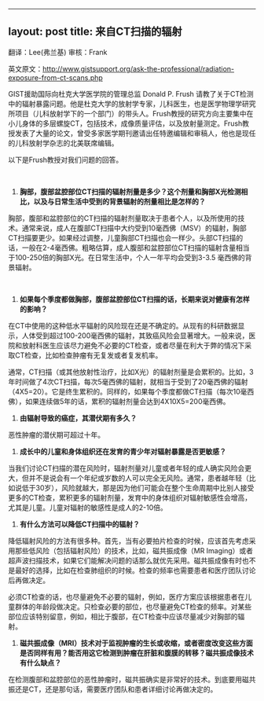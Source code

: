 
---
layout: post
title: 来自CT扫描的辐射
---

翻译：Lee(弗兰基) 审核：Frank

英文原文：http://www.gistsupport.org/ask-the-professional/radiation-exposure-from-ct-scans.php

GIST援助国际向杜克大学医学院的管理总监 Donald P. Frush 请教了关于CT检测中的辐射暴露问题。他是杜克大学的放射学专家，儿科医生，也是医学物理学研究所项目（儿科放射学下的一个部门）的带头人。Frush教授的研究方向主要集中在小儿身体的多层螺旋CT，包括技术，成像质量评估，以及放射量测定。Frush教授发表了大量的论文，曾受多家医学期刊邀请出任特邀编辑和审稿人，他也是现任的儿科放射学杂志的北美联席编辑。

以下是Frush教授对我们问题的回答。

&nbsp;

1. **胸部，腹部盆腔部位****CT****扫描的辐射剂量是多少？这个剂量和胸部****X****光检测相比，以及与日常生活中受到的背景辐射的剂量相比是怎样的？**

胸部，腹部和盆腔部位的CT扫描的辐射剂量取决于患者个人，以及所使用的技术。通常来说，成人在腹部CT扫描中大约受到10毫西佛（MSV）的辐射，胸部CT扫描要更少。如果经过调整，儿童胸部CT扫描也会一样少。头部CT扫描的话，一般在2-4毫西佛。粗略估算，成人腹部和盆腔部位CT扫描的辐射含量相当于100-250倍的胸部X光。在日常生活中，个人一年平均会受到3-3.5 毫西佛的背景辐射。

&nbsp;

1. **如果每个季度都做胸部，腹部盆腔部位****CT****扫描的话，长期来说对健康有怎样的影响？**

在CT中使用的这种低水平辐射的风险现在还是不确定的。从现有的科研数据显示，人体受到超过100-200毫西佛的辐射，其致癌风险会显著增大。一般来说，医院和放射科医生应该尽力避免不必要的CT检查，或者尽量在利大于弊的情况下采取CT检查，比如检查肿瘤有无复发或者复发机率。

通常，CT扫描（或其他放射性治疗，比如X光）的辐射剂量是会累积的。比如，3年时间做了4次CT扫描，每次5毫西佛的辐射，就相当于受到了20毫西佛的辐射（4X5=20）。它是终生累积的。同样的，如果每个季度都做CT扫描（每次10毫西佛），如果连续做5年的话，累积的辐射剂量会达到4X10X5=200毫西佛。

1. **由辐射导致的癌症，其潜伏期有多久？**

恶性肿瘤的潜伏期可超过十年。

1. **成长中的儿童和身体组织还在发育的青少年对辐射暴露是否更敏感？**

当我们讨论CT扫描的潜在风险时，辐射剂量对儿童或者年轻的成人确实风险会更大，但并不是说会有一个年纪或岁数的人可以完全无风险。通常，患者越年轻（比如说低于30岁），风险就越大，那是因为他们可能会在整个生命周期中比别人接受更多的CT检查，累积更多的辐射剂量，发育中的身体组织对辐射敏感性会增高，尤其是儿童。儿童对辐射的敏感性是成人的2-10倍。

1. **有什么方法可以降低****CT****扫描中的辐射？**

降低辐射风险的方法有很多种。首先，当有必要拍片检查的时候，应该首先考虑采用那些低风险（包括辐射风险）的技术，比如，磁共振成像（MR Imaging）或者超声波扫描技术，如果它们能解决问题的话那么就优先采用。磁共振成像有时也不是最好的选择，比如在检查肺组织的时候。检查的频率也需要患者和医疗团队讨论后再做决定。

必须CT检查的话，也尽量避免不必要的辐射，例如，医疗方案应该根据患者在儿童群体的年龄段做决定。只检查必要的部位，也尽量避免CT检查的频率。对某些部位应该特别留意，例如，相比于腹部，在CT检查中应该尽量减少对胸部的辐射。

1. **磁共振成像（****MRI****）技术对于监视肿瘤的生长或收缩，或者密度改变这些方面是否同样有用？能否用这它检测到肿瘤在肝脏和腹膜的转移？磁共振成像技术有什么缺点？**

在检测腹部和盆腔部位的恶性肿瘤时，磁共振确实是非常好的技术。到底要用磁共振还是CT，还是那句话，需要医疗团队和患者详细讨论再做决定的。

&nbsp;

&nbsp;

